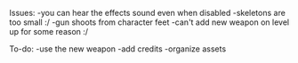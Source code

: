 Issues:
	-you can hear the effects sound even when disabled
	-skeletons are too small :/
	-gun shoots from character feet
	-can't add new weapon on level up for some reason :/

To-do:
	-use the new weapon
	-add credits
	-organize assets
